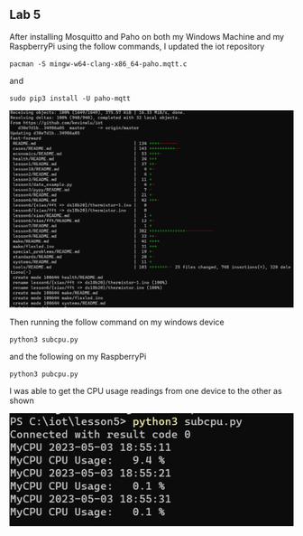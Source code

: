 ## Lab 5

After installing Mosquitto and Paho on both my Windows Machine and my RaspberryPi using the follow commands, I updated the iot repository

```
pacman -S mingw-w64-clang-x86_64-paho.mqtt.c
```
and

```
sudo pip3 install -U paho-mqtt
```

![1](https://github.com/jgoceljak/CPE-322-A/blob/71ab85f14212c54c2ff02105bb6c80a7460be074/Lab5/pulling.jpg)

Then running the follow command on my windows device
```
python3 subcpu.py
```

and the following on my RaspberryPi

```
python3 pubcpu.py
```

I was able to get the CPU usage readings from one device to the other as shown

![2](https://github.com/jgoceljak/CPE-322-A/blob/bd8342acb7bfd3147c7a72fea113ec9e57914693/Lab5/cpuusage.jpg)
